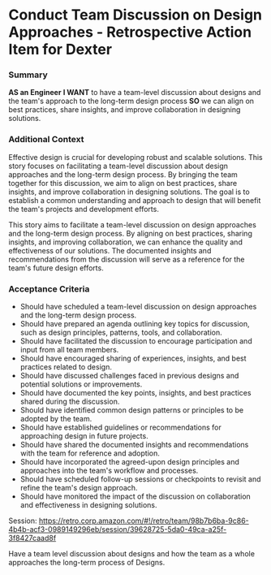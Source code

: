 
# Conduct Team Discussion on Design Approaches - Retrospective Action Item for Dexter
### Summary
**AS an Engineer**
**I WANT** to have a team-level discussion about designs and the team's approach to the long-term design process
**SO** we can align on best practices, share insights, and improve collaboration in designing solutions.

### Additional Context
Effective design is crucial for developing robust and scalable solutions. This story focuses on facilitating a team-level discussion about design approaches and the long-term design process. By bringing the team together for this discussion, we aim to align on best practices, share insights, and improve collaboration in designing solutions. The goal is to establish a common understanding and approach to design that will benefit the team's projects and development efforts.

This story aims to facilitate a team-level discussion on design approaches and the long-term design process. By aligning on best practices, sharing insights, and improving collaboration, we can enhance the quality and effectiveness of our solutions. The documented insights and recommendations from the discussion will serve as a reference for the team's future design efforts.
### Acceptance Criteria

- Should have scheduled a team-level discussion on design approaches and the long-term design process.
- Should have prepared an agenda outlining key topics for discussion, such as design principles, patterns, tools, and collaboration.
- Should have facilitated the discussion to encourage participation and input from all team members.
- Should have encouraged sharing of experiences, insights, and best practices related to design.
- Should have discussed challenges faced in previous designs and potential solutions or improvements.
- Should have documented the key points, insights, and best practices shared during the discussion.
- Should have identified common design patterns or principles to be adopted by the team.
- Should have established guidelines or recommendations for approaching design in future projects.
- Should have shared the documented insights and recommendations with the team for reference and adoption.
- Should have incorporated the agreed-upon design principles and approaches into the team's workflow and processes.
- Should have scheduled follow-up sessions or checkpoints to revisit and refine the team's design approach.
- Should have monitored the impact of the discussion on collaboration and effectiveness in designing solutions.

Session: https://retro.corp.amazon.com/#!/retro/team/98b7b6ba-9c86-4b4b-acf3-0989149296eb/session/39628725-5da0-49ca-a25f-3f8427caad8f

Have a team level discussion about designs and how the team as a whole approaches the long-term process of Designs.
